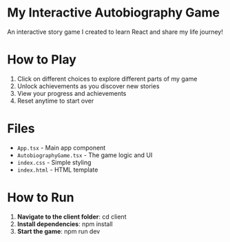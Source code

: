 # My Interactive Autobiography Game

An interactive story game I created to learn React and share my life journey!

# How to Play

1. Click on different choices to explore different parts of my game
2. Unlock achievements as you discover new stories
3. View your progress and achievements
4. Reset anytime to start over

# Files

- `App.tsx` - Main app component
- `AutobiographyGame.tsx` - The game logic and UI
- `index.css` - Simple styling
- `index.html` - HTML template

# How to Run

1. **Navigate to the client folder**: cd client
2. **Install dependencies**: npm install
3. **Start the game**: npm run dev